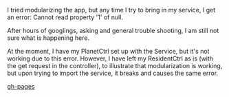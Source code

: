 I tried modularizing the app, but any time I try to bring in my service, I get an error: Cannot read property '1' of null.  

After hours of googlings, asking and general trouble shooting, I am still not sure what is happening here.  

At the moment, I have my PlanetCtrl set up with the Service, but it's not working due to this error.  However, I have left my ResidentCtrl as is (with the get request in the controller), to illustrate that modularization is working, but upon trying to import the service, it breaks and causes the same error.  

[gh-pages](http://virsaviya.github.io/angular-swapi/#/planets)
